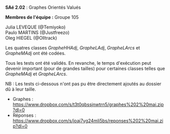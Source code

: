 **SAé 2.02** : Graphes Orientés Valués

__Membres de l'équipe :__ Groupe 105  
  
Julia LEVEQUE (@Temiyoko)  
Paulo MARTINS (@Justfreezo)  
Oleg HIEGEL (@Olltrack)  
  
Les quatres classes *GrapheHHAdj*, *GrapheLAdj*, *GrapheLArcs* et *GrapheMAdj* ont été codées.  
  
Tous les tests ont été validés. En revanche, le temps d'exécution peut devenir important (pour de grandes tailles) pour certaines classes telles que *GrapheMAdj* et *GrapheLArcs*.  
  
NB : Les tests ci-dessous n'ont pas pu être directement ajoutés au dossier dû à leur taille.  
- Graphes : https://www.dropbox.com/s/t3t0qbssjnwtrn5/graphes%202%20mai.zip?dl=0  
- Réponses : https://www.dropbox.com/s/joaj7yg24mli5bs/reponses%202%20mai.zip?dl=0
